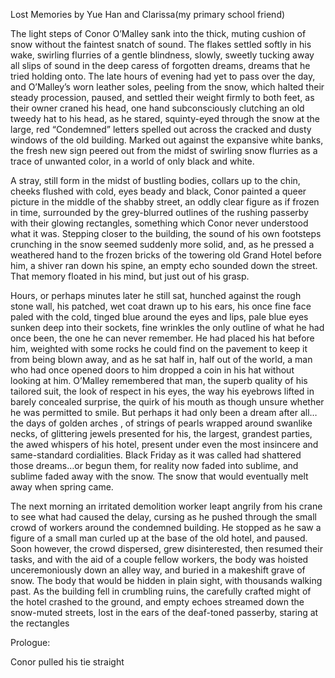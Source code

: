 Lost Memories by Yue Han and Clarissa(my primary school friend)




The light steps of Conor O’Malley sank into the thick, muting cushion of snow without the faintest snatch of sound. The flakes settled softly in his wake, swirling flurries of a gentle blindness, slowly, sweetly tucking away all slips of sound in the deep caress of forgotten dreams, dreams that he tried holding onto. The late hours of evening had yet to pass over the day, and O’Malley’s worn leather soles, peeling from the snow, which halted their steady procession, paused, and settled their weight firmly to both feet, as their owner craned his head, one hand subconsciously clutching an old tweedy hat to his head, as he stared, squinty-eyed through the snow at the large, red “Condemned” letters spelled out across the cracked and dusty windows of the old building. Marked out against the expansive white banks, the fresh new sign peered out from the midst of swirling snow flurries as a trace of unwanted color, in a world of only black and white.

A stray, still form in the midst of bustling bodies, collars up to the chin, cheeks flushed with cold, eyes beady and black, Conor painted a queer picture in the middle of the shabby street, an oddly clear figure as if frozen in time, surrounded by the grey-blurred outlines of the rushing passerby with their glowing rectangles, something which Conor never understood what it was. Stepping closer to the building, the sound of his own footsteps crunching in the snow seemed suddenly more solid, and, as he pressed a weathered hand to the frozen bricks of the towering old Grand Hotel before him, a shiver ran down his spine, an empty echo sounded down the street. That memory floated in his mind, but just out of his grasp.

Hours, or perhaps minutes later he still sat, hunched against the rough stone wall, his patched, wet coat drawn up to his ears, his once fine face paled with the cold, tinged blue around the eyes and lips, pale blue eyes sunken deep into their sockets, fine wrinkles the only outline of what he had once been, the one he can never remember. He had placed his hat before him, weighted with some rocks he could find on the pavement to keep it from being blown away, and as he sat half in, half out of the world, a man who had once opened doors to him dropped a coin in his hat without looking at him. O’Malley remembered that man, the superb quality of his tailored suit, the look of respect in his eyes, the way his eyebrows lifted in barely concealed surprise, the quirk of his mouth as though unsure whether he was permitted to smile. But perhaps it had only been a dream after all…the days of golden arches , of strings of pearls wrapped around swanlike necks, of glittering jewels presented for his, the largest, grandest parties, the awed whispers of his hotel, present under even the most insincere and same-standard cordialities. Black Friday as it was called had shattered those dreams…or begun them, for reality now faded into sublime, and sublime faded away with the snow. The snow that would eventually melt away when spring came.

The next morning an irritated demolition worker leapt angrily from his crane to see what had caused the delay, cursing as he pushed through the small crowd of workers around the condemned building. He stopped as he saw a figure of a small man curled up at the base of the old hotel, and paused. Soon however, the crowd dispersed, grew disinterested, then resumed their tasks, and with the aid of a couple fellow workers, the body was hoisted unceremoniously down an alley way, and buried in a makeshift grave of snow. The body that would be hidden in plain sight, with thousands walking past. As the building fell in crumbling ruins, the carefully crafted might of the hotel crashed to the ground, and empty echoes streamed down the snow-muted streets, lost in the ears of the deaf-toned passerby, staring at the rectangles

Prologue:

Conor pulled his tie straight 
